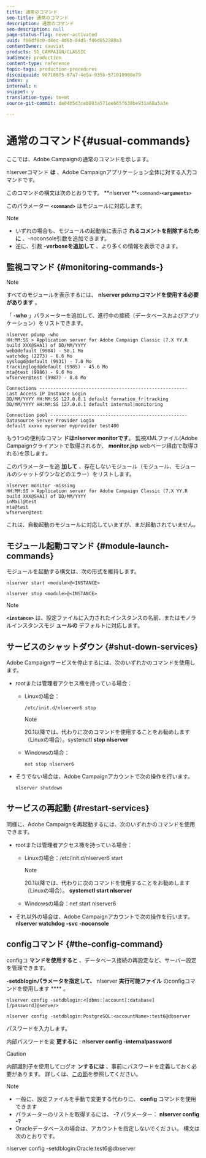 ```yaml
---
title: 通常のコマンド
seo-title: 通常のコマンド
description: 通常のコマンド
seo-description: null
page-status-flag: never-activated
uuid: f06df8c0-d4ec-4d6b-84d5-f46d852388a3
contentOwner: sauviat
products: SG_CAMPAIGN/CLASSIC
audience: production
content-type: reference
topic-tags: production-procedures
discoiquuid: 90718075-87a7-4e9a-935b-571010908e79
index: y
internal: n
snippet: y
translation-type: tm+mt
source-git-commit: de04b5d3ceb883a571ee665f630be931a68a5a3e

---
```



# 通常のコマンド{#usual-commands}

ここでは、Adobe Campaignの通常のコマンドを示します。

nlserverコマンド **は** 、Adobe Campaignアプリケーション全体に対する入力コマンドです。

このコマンドの構文は次のとおりです。 **nlserver **`<command>`****`<arguments>`****

このパラメーター **`<command>`** はモジュールに対応します。

>[!NOTE]
>
>* いずれの場合も、モジュールの起動後に表示さ **れるコメントを削除するために** 、-noconsole引数を追加できます。
>* 逆に、引数 **-verboseを追加して** 、より多くの情報を表示できます。
>



## 監視コマンド {#monitoring-commands-}

>[!NOTE]
>
>すべてのモジュールを表示するには、 **nlserver pdumpコマンドを使用する必要があります** 。

「 **-who** 」パラメーターを追加して、進行中の接続（データベースおよびアプリケーション）をリストできます。

```
nlserver pdump -who
HH:MM:SS > Application server for Adobe Campaign Classic (7.X YY.R build XXX@SHA1) of DD/MM/YYYY
web@default (9984) - 50.1 Mo
watchdog (2273) - 6.6 Mo
syslogd@default (9931) - 7.0 Mo
trackinglogd@default (9985) - 45.6 Mo
mta@test (9986) - 9.6 Mo
wfserver@test (9987) - 8.8 Mo

Connections ------------------------------------------------------
Last Access IP Instance Login 
DD/MM/YYYY HH:MM:SS 127.0.0.1 default formation_fr|tracking
DD/MM/YYYY HH:MM:SS 127.0.0.1 default internal|monitoring

Connection pool --------------------------------------------------
Datasource Server Provider Login 
default xxxxx myserver myprovider test400
```

もう1つの便利なコマン **ドはnlserver monitorです**。 監視XMLファイル(Adobe Campaignクライアントで取得されるか、 **monitor.jsp** webページ経由で取得される)を示します。

このパラメーターを追 **加して** 、存在しないモジュール（モジュール、モジュールのシャットダウンなどのエラー）をリストします。

```
nlserver monitor -missing
HH:MM:SS > Application server for Adobe Campaign Classic (7.X YY.R build XXX@SHA1) of DD/MM/YYYY
inMail@test
mta@test
wfserver@test
```

これは、自動起動のモジュールに対応していますが、まだ起動されていません。

## モジュール起動コマンド {#module-launch-commands}

モジュールを起動する構文は、次の形式を維持します。

```
nlserver start <module>@<INSTANCE>
```

```
nlserver stop <module>@<INSTANCE>
```

>[!NOTE]
>
>**`<instance>`** は、設定ファイルに入力されたインスタンスの名前、またはモノラルインスタンスモジ **ュールの** デフォルトに対応します。

## サービスのシャットダウン {#shut-down-services}

Adobe Campaignサービスを停止するには、次のいずれかのコマンドを使用します。

* rootまたは管理者アクセス権を持っている場合：

   * Linuxの場合：

      ```
      /etc/init.d/nlserver6 stop
      ```

      >[!NOTE]
      >
      >20.1以降では、代わりに次のコマンドを使用することをお勧めします（Linuxの場合）。systemctl **stop nlserver**

   * Windowsの場合：

      ```
      net stop nlserver6
      ```

* そうでない場合は、Adobe Campaignアカウントで次の操作を行います。

   ```
   nlserver shutdown 
   ```

## サービスの再起動 {#restart-services}

同様に、Adobe Campaignを再起動するには、次のいずれかのコマンドを使用できます。

* rootまたは管理者アクセス権を持っている場合：

   * Linuxの場合：/etc/init.d/nlserver6 start

      >[!NOTE]
      >
      >20.1以降では、代わりに次のコマンドを使用することをお勧めします（Linuxの場合）。 **systemctl start nlserver**

   * Windowsの場合：net start nlserver6

* それ以外の場合は、Adobe Campaignアカウントで次の操作を行います。 **nlserver watchdog -svc -noconsole**

## configコマンド {#the-config-command}

configコ **マンドを使用すると** 、データベース接続の再設定など、サーバー設定を管理できます。

**-setdbloginパラメータを指定して、** nlserver **実行可能ファイル** のconfigコマンドを使用します **** 。

```
nlserver config -setdblogin:<[dbms:]account[:database][/password]@server>
```

```
nlserver config -setdblogin:PostgreSQL:<accountName>:test6@dbserver
```

パスワードを入力します。

内部パスワードを変 **更するに** : **nlserver config -internalpassword**

>[!CAUTION]
>
>内部識別子を使用してログオ **ンするには** 、事前にパスワードを定義しておく必要があります。 詳しくは、[この節](../../installation/using/campaign-server-configuration.md#internal-identifier)を参照してください。

>[!NOTE]
>
>* 一般に、設定ファイルを手動で変更する代わりに、 **config** コマンドを使用できます
>* パラメーターのリストを取得するには、 **-?** パラメーター： **nlserver config -?**
>* Oracleデータベースの場合は、アカウントを指定しないでください。 構文は次のとおりです。
>
>  
nlserver config -setdblogin:Oracle:test6@dbserver


